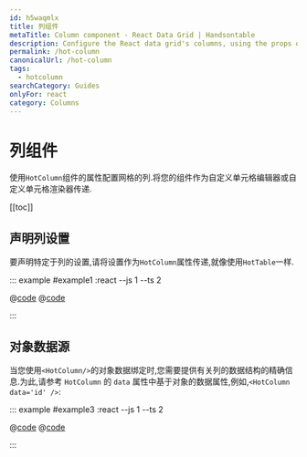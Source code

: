 ```yaml
---
id: h5waqmlx
title: 列组件
metaTitle: Column component - React Data Grid | Handsontable
description: Configure the React data grid's columns, using the props of the "HotColumn" component. Pass your component as a custom cell editor or a custom cell renderer.
permalink: /hot-column
canonicalUrl: /hot-column
tags:
  - hotcolumn
searchCategory: Guides
onlyFor: react
category: Columns
---
```


# 列组件

使用`HotColumn`组件的属性配置网格的列.将您的组件作为自定义单元格编辑器或自定义单元格渲染器传递.

[[toc]]

## 声明列设置

要声明特定于列的设置,请将设置作为`HotColumn`属性传递,就像使用`HotTable`一样.

::: example #example1 :react --js 1 --ts 2

@[code](@/content/guides/columns/react-hot-column/react/example1.jsx)
@[code](@/content/guides/columns/react-hot-column/react/example1.tsx)

:::

## 对象数据源

当您使用`<HotColumn/>`的对象数据绑定时,您需要提供有关列的数据结构的精确信息.为此,请参考 `HotColumn` 的 `data` 属性中基于对象的数据属性,例如,`<HotColumn data='id' />`:

::: example #example3 :react --js 1 --ts 2

@[code](@/content/guides/columns/react-hot-column/react/example3.jsx)
@[code](@/content/guides/columns/react-hot-column/react/example3.tsx)

:::
